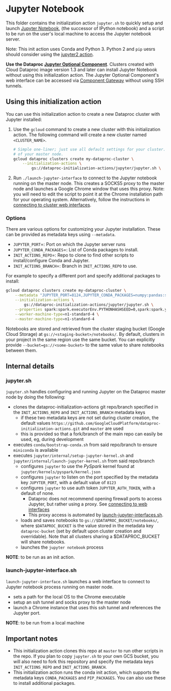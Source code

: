# Jupyter Notebook

This folder contains the initialization action `jupyter.sh` to quickly setup and launch [Jupyter Notebook](http://jupyter.org/), (the successor of IPython notebook) and a script to be run on the user's local machine to access the Jupyter notebook server.

Note: This init action uses Conda and Python 3. Python 2 and `pip` uesrs should consider using the [jupyter2 action](https://github.com/GoogleCloudPlatform/dataproc-initialization-actions/tree/master/jupyter2).

__Use the Dataproc [Jupyter Optional Component](https://cloud.google.com/dataproc/docs/concepts/components/jupyter)__. Clusters created with Cloud Dataproc image version 1.3 and later can install Jupyter Notebook without using this initialization action. The Jupyter Optional Component's web interface can be accessed via [Component Gateway](https://cloud.google.com/dataproc/docs/concepts/accessing/dataproc-gateways) without using SSH tunnels.

## Using this initialization action

You can use this initialization action to create a new Dataproc cluster with Jupyter installed:

1. Use the `gcloud` command to create a new cluster with this initialization action.  The following command will create a new cluster named `<CLUSTER_NAME>`.

    ```bash
    # Simple one-liner; just use all default settings for your cluster. Jupyter will run on port 8123
    # of your master node.
    gcloud dataproc clusters create my-dataproc-cluster \
        --initialization-actions \
            gs://dataproc-initialization-actions/jupyter/jupyter.sh \
    ```

1. Run `./launch-jupyter-interface` to connect to the Jupyter notebook running on the master node. This creates a SOCKS5 proxy to the master node and launches a Google Chrome window that uses this proxy. Note: you will need to edit the script to point it at the Chrome installation path for your operating system. Alternatively, follow the instructions in [connecting to cluster web interfaces](https://cloud.google.com/dataproc/docs/concepts/cluster-web-interfaces).

### Options

There are various options for customizing your Jupyter installation. These can be provided as metadata keys using `--metadata`.

* `JUPYTER_PORT`=<integer>: Port on which the Jupyter server runs
* `JUPYTER_CONDA_PACKAGES`=<colon-separated list of strings>: List of Conda packages to install.
* `INIT_ACTIONS_REPO`=<https url>: Repo to clone to find other scripts to install/configure Conda and Jupyter.
* `INIT_ACTIONS_BRANCH`=<string>: Branch in `INIT_ACTIONS_REPO` to use.

For example to specify a different port and specify additional packages to install:

```bash
gcloud dataproc clusters create my-dataproc-cluster \
    --metadata "JUPYTER_PORT=8124,JUPYTER_CONDA_PACKAGES=numpy:pandas:scikit-learn" \
    --initialization-actions \
        gs://dataproc-initialization-actions/jupyter/jupyter.sh \
    --properties spark:spark.executorEnv.PYTHONHASHSEED=0,spark:spark.yarn.am.memory=1024m \
    --worker-machine-type=n1-standard-4 \
    --master-machine-type=n1-standard-4
```

Notebooks are stored and retrieved from the cluster staging bucket (Google Cloud Storage) at `gs://<staging-bucket>/notebooks/`. By default, clusters in your project in the same region use the same bucket. You can explicitly provide `--bucket=gs://<some-bucket>` to the same value to share notebooks between them.

## Internal details

### jupyter.sh

`jupyter.sh` handles configuring and running Jupyter on the Dataproc master node by doing the following:

- clones the dataproc-initialization-actions git repo/branch specified in the `INIT_ACTIONS_REPO` and `INIT_ACTIONS_BRANCH` metadata keys
  - if these two metadata keys are not set during cluster creation, the default values `https://github.com/GoogleCloudPlatform/dataproc-initialization-actions.git` and `master` are used
  - this is provided so that a fork/branch of the main repo can easily be used, eg, during development
- executes `conda/bootstrap-conda.sh` from said repo/branch to ensure `miniconda` is available
- executes `jupyter/internal/setup-jupyter-kernel.sh` and `jupyter/internal/launch-jupyter-kernel.sh` from said repo/branch
  - configures `jupyter` to use the *PySpark* kernel found at `jupyter/kernels/pyspark/kernel.json`
  - configures `jupyter` to listen on the port specified by the metadata key `JUPYTER_PORT`, with a default value of `8123`
  - configures `jupyter` to use auth token `JUPYTER_AUTH_TOKEN`, with a default of none.
      - Dataproc does not recommend opening firewall ports to access Jupyter, but rather using a proxy. See [connecting to web interfaces](https://cloud.google.com/dataproc/docs/concepts/cluster-web-interfaces)
      - This proxy access is automated by [launch-jupyter-interfaces.sh](#launch-jupyter-interfacesh).
  - loads and saves notebooks to `gs://$DATAPROC_BUCKET/notebooks/`, where `$DATAPROC_BUCKET` is the value stored in the metadata key `dataproc-bucket` (set by default upon cluster creation and overridable). Note that all clusters sharing a $DATAPROC_BUCKET will share notebooks.
  - launches the `jupyter notebook` process

**NOTE**: to be run as an init action.


### launch-jupyter-interface.sh

`launch-jupyter-interface.sh` launches a web interface to connect to Jupyter notebook process running on master node.

- sets a path for the local OS to the Chrome executable
- setup an ssh tunnel and socks proxy to the master node
- launch a Chrome instance that uses this ssh tunnel and references the Jupyter port.

**NOTE**: to be run from a local machine

## Important notes

* This initialization action clones this repo at `master` to run other scripts in the repo. If you plan to copy `jupyter.sh` to your own GCS bucket, you will also need to fork this repository and specify the metadata keys `INIT_ACTIONS_REPO` and `INIT_ACTIONS_BRANCH`.
* This initialization action runs the conda init action, which supports the metadata keys `CONDA_PACKAGES` and `PIP_PACKAGES`. You can also use these to install additional packages.

